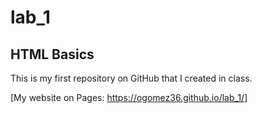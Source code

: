 # lab_1
## HTML Basics

This is my first repository on GitHub that I created in class.

[My website on Pages: https://ogomez36.github.io/lab_1/]
